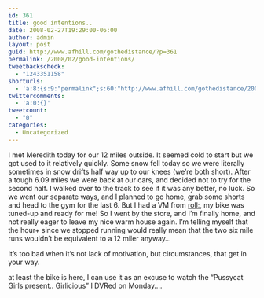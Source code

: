 ```yaml
---
id: 361
title: good intentions..
date: 2008-02-27T19:29:00-06:00
author: admin
layout: post
guid: http://www.afhill.com/gothedistance/?p=361
permalink: /2008/02/good-intentions/
tweetbackscheck:
  - "1243351158"
shorturls:
  - 'a:8:{s:9:"permalink";s:60:"http://www.afhill.com/gothedistance/2008/02/good-intentions/";s:7:"tinyurl";s:25:"http://tinyurl.com/abv7o5";s:4:"isgd";s:17:"http://is.gd/heP6";s:5:"bitly";s:18:"http://bit.ly/ocEl";s:5:"snipr";s:22:"http://snipr.com/aqmxj";s:5:"snurl";s:22:"http://snurl.com/aqmxj";s:7:"snipurl";s:24:"http://snipurl.com/aqmxj";s:4:"trim";s:17:"http://tr.im/cq8o";}'
twittercomments:
  - 'a:0:{}'
tweetcount:
  - "0"
categories:
  - Uncategorized
---
```

I met Meredith today for our 12 miles outside. It seemed cold to start but we got used to it relatively quickly. Some snow fell today so we were literally sometimes in snow drifts half way up to our knees (we&#8217;re both short). After a tough 6.09 miles we were back at our cars, and decided not to try for the second half. I walked over to the track to see if it was any better, no luck. So we went our separate ways, and I planned to go home, grab some shorts and head to the gym for the last 6. But I had a VM from [roll:](http://www.roll-online.com), my bike was tuned-up and ready for me! So I went by the store, and I&#8217;m finally home, and not really eager to leave my nice warm house again. I&#8217;m telling myself that the hour+ since we stopped running would really mean that the two six mile runs wouldn&#8217;t be equivalent to a 12 miler anyway&#8230;

It&#8217;s too bad when it&#8217;s not lack of motivation, but circumstances, that get in your way.

at least the bike is here, I can use it as an excuse to watch the &#8220;Pussycat Girls present.. Girlicious&#8221; I DVRed on Monday&#8230;.